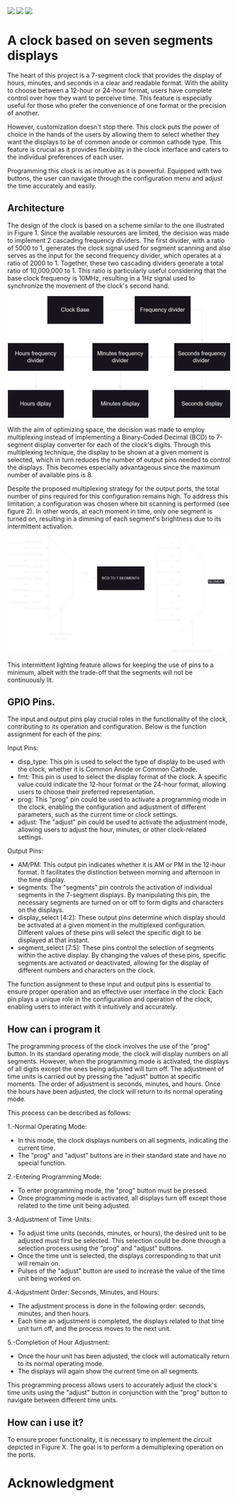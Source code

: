![](../../workflows/gds/badge.svg) ![](../../workflows/docs/badge.svg) ![](../../workflows/wokwi_test/badge.svg)

# A clock based on seven segments displays 

The heart of this project is a 7-segment clock that provides the display of hours, minutes, and seconds in a clear and readable format. With the ability to choose between a 12-hour or 24-hour format, users have complete control over how they want to perceive time. This feature is especially useful for those who prefer the convenience of one format or the precision of another.

However, customization doesn't stop there. This clock puts the power of choice in the hands of the users by allowing them to select whether they want the displays to be of common anode or common cathode type. This feature is crucial as it provides flexibility in the clock interface and caters to the individual preferences of each user.

Programming this clock is as intuitive as it is powerful. Equipped with two buttons, the user can navigate through the configuration menu and adjust the time accurately and easily.

## Architecture

The design of the clock is based on a scheme similar to the one illustrated in Figure 1. Since the available resources are limited, the decision was made to implement 2 cascading frequency dividers. The first divider, with a ratio of 5000 to 1, generates the clock signal used for segment scanning and also serves as the input for the second frequency divider, which operates at a ratio of 2000 to 1. Together, these two cascading dividers generate a total ratio of 10,000,000 to 1. This ratio is particularly useful considering that the base clock frequency is 10MHz, resulting in a 1Hz signal used to synchronize the movement of the clock's second hand.

![figure 1: general block diagram](clk_diagramam.png "Figure 1: general block diagram")

With the aim of optimizing space, the decision was made to employ multiplexing instead of implementing a Binary-Coded Decimal (BCD) to 7-segment display converter for each of the clock's digits. Through this multiplexing technique, the display to be shown at a given moment is selected, which in turn reduces the number of output pins needed to control the displays. This becomes especially advantageous since the maximum number of available pins is 8.

Despite the proposed multiplexing strategy for the output ports, the total number of pins required for this configuration remains high. To address this limitation, a configuration was chosen where bit scanning is performed (see figure 2). In other words, at each moment in time, only one segment is turned on, resulting in a dimming of each segment's brightness due to its intermittent activation.

!["figure 2: bit scanning"](clk_diagramam_MUX.png "Figure 2: bit scanning")

This intermittent lighting feature allows for keeping the use of pins to a minimum, albeit with the trade-off that the segments will not be continuously lit.

## GPIO Pins.

The input and output pins play crucial roles in the functionality of the clock, contributing to its operation and configuration. Below is the function assignment for each of the pins:

Input Pins: 

- disp_type: This pin is used to select the type of display to be used with the clock, whether it is Common Anode or Common Cathode.
- fmt: This pin is used to select the display format of the clock. A specific value could indicate the 12-hour format or the 24-hour format, allowing users to choose their preferred representation.
- prog: This "prog" pin could be used to activate a programming mode in the clock, enabling the configuration and adjustment of different parameters, such as the current time or clock settings.
- adjust: The "adjust" pin could be used to activate the adjustment mode, allowing users to adjust the hour, minutes, or other clock-related settings.

Output Pins: 

- AM/PM: This output pin indicates whether it is AM or PM in the 12-hour format. It facilitates the distinction between morning and afternoon in the time display.
- segments: The "segments" pin controls the activation of individual segments in the 7-segment displays. By manipulating this pin, the necessary segments are turned on or off to form digits and characters on the displays.
- display_select [4:2]: These output pins determine which display should be activated at a given moment in the multiplexed configuration. Different values of these pins will select the specific digit to be displayed at that instant.
- segment_select [7:5]: These pins control the selection of segments within the active display. By changing the values of these pins, specific segments are activated or deactivated, allowing for the display of different numbers and characters on the clock.

The function assignment to these input and output pins is essential to ensure proper operation and an effective user interface in the clock. Each pin plays a unique role in the configuration and operation of the clock, enabling users to interact with it intuitively and accurately.

## How can i program it

The programming process of the clock involves the use of the "prog" button. In its standard operating mode, the clock will display numbers on all segments. However, when the programming mode is activated, the displays of all digits except the ones being adjusted will turn off. The adjustment of time units is carried out by pressing the "adjust" button at specific moments. The order of adjustment is seconds, minutes, and hours. Once the hours have been adjusted, the clock will return to its normal operating mode.

This process can be described as follows:

  1.-Normal Operating Mode:
  
  - In this mode, the clock displays numbers on all segments, indicating the current time.
  - The "prog" and "adjust" buttons are in their standard state and have no special function.

  2.-Entering Programming Mode:
  - To enter programming mode, the "prog" button must be pressed.
  - Once programming mode is activated, all displays turn off except those related to the time unit being adjusted.

  3.-Adjustment of Time Units:
  - To adjust time units (seconds, minutes, or hours), the desired unit to be adjusted must first be selected. This selection could be done through a selection process using the "prog" and "adjust" buttons.
  - Once the time unit is selected, the displays corresponding to that unit will remain on.
  - Pulses of the "adjust" button are used to increase the value of the time unit being worked on.

  4.-Adjustment Order: Seconds, Minutes, and Hours:
  - The adjustment process is done in the following order: seconds, minutes, and then hours.
  - Each time an adjustment is completed, the displays related to that time unit turn off, and the process moves to the next unit.

  5.-Completion of Hour Adjustment:
  - Once the hour unit has been adjusted, the clock will automatically return to its normal operating mode.
  - The displays will again show the current time on all segments.

This programming process allows users to accurately adjust the clock's time units using the "adjust" button in conjunction with the "prog" button to navigate between different time units.
 
## How can i use it?

To ensure proper functionality, it is necessary to implement the circuit depicted in Figure X. The goal is to perform a demultiplexing operation on the ports.

# Acknowledgment
